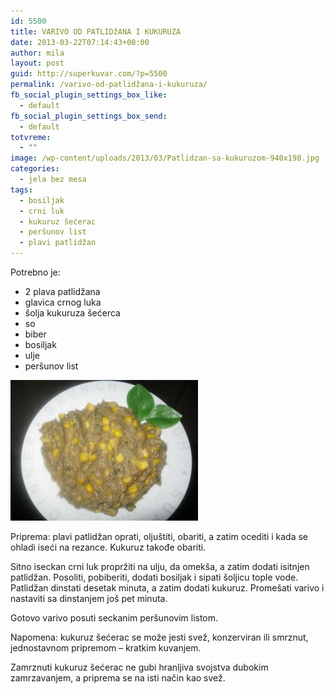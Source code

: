 ```yaml
---
id: 5500
title: VARIVO OD PATLIDžANA I KUKURUZA
date: 2013-03-22T07:14:43+00:00
author: mila
layout: post
guid: http://superkuvar.com/?p=5500
permalink: /varivo-od-patlidžana-i-kukuruza/
fb_social_plugin_settings_box_like:
  - default
fb_social_plugin_settings_box_send:
  - default
totvreme:
  - ""
image: /wp-content/uploads/2013/03/Patlidzan-sa-kukuruzom-940x198.jpg
categories:
  - jela bez mesa
tags:
  - bosiljak
  - crni luk
  - kukuruz šećerac
  - peršunov list
  - plavi patlidžan
---
```

Potrebno je:

  * 2 plava patlidžana
  * glavica crnog luka
  * šolja kukuruza šećerca
  * so
  * biber
  * bosiljak
  * ulje
  * peršunov list

<img class="alignnone size-medium wp-image-5501" src="/wp-content/uploads/2013/03/Patlidzan-sa-kukuruzom-300x225.jpg" alt="Patlidzan sa kukuruzom" width="300" height="225" /> 

Priprema: plavi patlidžan oprati, oljuštiti, obariti, a zatim ocediti i kada se ohladi iseći na rezance. Kukuruz takođe obariti.

Sitno iseckan crni luk propržiti na ulju, da omekša, a zatim dodati isitnjen patlidžan. Posoliti, pobiberiti, dodati bosiljak i sipati šoljicu tople vode. Patlidžan dinstati desetak minuta, a zatim dodati kukuruz. Promešati varivo i nastaviti sa dinstanjem još pet minuta.

Gotovo varivo posuti seckanim peršunovim listom.

Napomena: kukuruz šećerac se može jesti svež, konzerviran ili smrznut, jednostavnom pripremom &#8211; kratkim kuvanjem.

Zamrznuti kukuruz šećerac ne gubi hranljiva svojstva dubokim zamrzavanjem, a priprema se na isti način kao svež.

&nbsp;